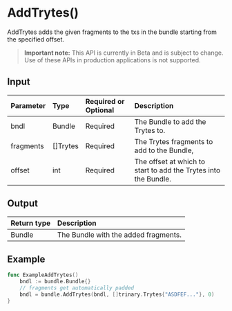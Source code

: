 # AddTrytes()
AddTrytes adds the given fragments to the txs in the bundle starting from the specified offset.
> **Important note:** This API is currently in Beta and is subject to change. Use of these APIs in production applications is not supported.


## Input

| Parameter       | Type | Required or Optional | Description |
|:---------------|:--------|:--------| :--------|
| bndl | Bundle | Required | The Bundle to add the Trytes to.  |
| fragments | []Trytes | Required | The Trytes fragments to add to the Bundle,  |
| offset | int | Required | The offset at which to start to add the Trytes into the Bundle.  |




## Output

| Return type     | Description |
|:---------------|:--------|
| Bundle | The Bundle with the added fragments. |




## Example

```go
func ExampleAddTrytes() 
	bndl := bundle.Bundle{}
	// fragments get automatically padded
	bndl = bundle.AddTrytes(bndl, []trinary.Trytes{"ASDFEF..."}, 0)
}

```
